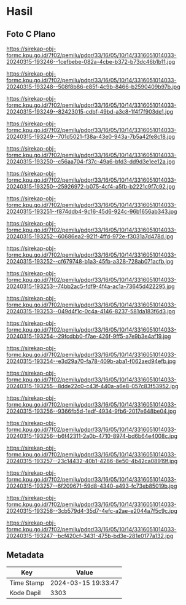 # Hasil

## Foto C Plano

https://sirekap-obj-formc.kpu.go.id/7f02/pemilu/pdpr/33/16/05/10/14/3316051014033-20240315-193246--1cefbebe-082a-4cbe-b372-b73dc46b1b11.jpg

https://sirekap-obj-formc.kpu.go.id/7f02/pemilu/pdpr/33/16/05/10/14/3316051014033-20240315-193248--508f8b86-e85f-4c9b-8466-b2590409b97b.jpg

https://sirekap-obj-formc.kpu.go.id/7f02/pemilu/pdpr/33/16/05/10/14/3316051014033-20240315-193249--82423015-cdbf-49bd-a3c8-1f4f7f903de1.jpg

https://sirekap-obj-formc.kpu.go.id/7f02/pemilu/pdpr/33/16/05/10/14/3316051014033-20240315-193249--701d5021-f38a-43e0-943a-7b5a42fe8c18.jpg

https://sirekap-obj-formc.kpu.go.id/7f02/pemilu/pdpr/33/16/05/10/14/3316051014033-20240315-193250--c56aa704-f37c-49a6-bfd3-dd9d3e1ee12a.jpg

https://sirekap-obj-formc.kpu.go.id/7f02/pemilu/pdpr/33/16/05/10/14/3316051014033-20240315-193250--25926972-b075-4cf4-a5fb-b2221c9f7c92.jpg

https://sirekap-obj-formc.kpu.go.id/7f02/pemilu/pdpr/33/16/05/10/14/3316051014033-20240315-193251--f874ddb4-9c16-45d6-924c-96b1656ab343.jpg

https://sirekap-obj-formc.kpu.go.id/7f02/pemilu/pdpr/33/16/05/10/14/3316051014033-20240315-193252--60686ea2-921f-4ffd-972e-f3031a7d478d.jpg

https://sirekap-obj-formc.kpu.go.id/7f02/pemilu/pdpr/33/16/05/10/14/3316051014033-20240315-193252--cf679748-b1a3-45fb-a328-728ab071acfb.jpg

https://sirekap-obj-formc.kpu.go.id/7f02/pemilu/pdpr/33/16/05/10/14/3316051014033-20240315-193253--74bb2ac5-fdf9-4f4a-ac1a-73645d422295.jpg

https://sirekap-obj-formc.kpu.go.id/7f02/pemilu/pdpr/33/16/05/10/14/3316051014033-20240315-193253--049d4f1c-0c4a-4146-8237-581da183f6d3.jpg

https://sirekap-obj-formc.kpu.go.id/7f02/pemilu/pdpr/33/16/05/10/14/3316051014033-20240315-193254--29fcdbb0-f7ae-426f-9ff5-a7e9b3e4af19.jpg

https://sirekap-obj-formc.kpu.go.id/7f02/pemilu/pdpr/33/16/05/10/14/3316051014033-20240315-193254--e3d29a70-fa78-409b-aba1-f062aed94efb.jpg

https://sirekap-obj-formc.kpu.go.id/7f02/pemilu/pdpr/33/16/05/10/14/3316051014033-20240315-193255--8dde22c0-c43f-440a-a6e8-057c83f53952.jpg

https://sirekap-obj-formc.kpu.go.id/7f02/pemilu/pdpr/33/16/05/10/14/3316051014033-20240315-193256--9366fb5d-1edf-4934-9fb6-2017e648be04.jpg

https://sirekap-obj-formc.kpu.go.id/7f02/pemilu/pdpr/33/16/05/10/14/3316051014033-20240315-193256--b6f42311-2a0b-4710-8974-bd6b64e4008c.jpg

https://sirekap-obj-formc.kpu.go.id/7f02/pemilu/pdpr/33/16/05/10/14/3316051014033-20240315-193257--23c14432-40b1-4286-8e50-4b42ca08919f.jpg

https://sirekap-obj-formc.kpu.go.id/7f02/pemilu/pdpr/33/16/05/10/14/3316051014033-20240315-193257--6f209671-59d8-4340-a493-fc73eb85019b.jpg

https://sirekap-obj-formc.kpu.go.id/7f02/pemilu/pdpr/33/16/05/10/14/3316051014033-20240315-193258--3cb579d4-35d7-4efc-a2ae-e2044a7f5c9c.jpg

https://sirekap-obj-formc.kpu.go.id/7f02/pemilu/pdpr/33/16/05/10/14/3316051014033-20240315-193247--bcf420cf-3431-475b-bd3e-281e0177a132.jpg


## Metadata

| Key        | Value               |
| ---------- | ------------------- |
| Time Stamp | 2024-03-15 19:33:47 |
| Kode Dapil | 3303                |



